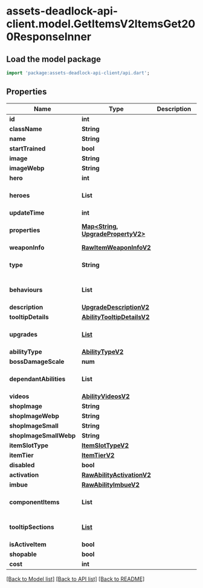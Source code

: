 # assets-deadlock-api-client.model.GetItemsV2ItemsGet200ResponseInner

## Load the model package
```dart
import 'package:assets-deadlock-api-client/api.dart';
```

## Properties
Name | Type | Description | Notes
------------ | ------------- | ------------- | -------------
**id** | **int** |  | 
**className** | **String** |  | 
**name** | **String** |  | 
**startTrained** | **bool** |  | [optional] 
**image** | **String** |  | [optional] 
**imageWebp** | **String** |  | [optional] 
**hero** | **int** |  | [optional] 
**heroes** | **List<int>** |  | [optional] [default to const []]
**updateTime** | **int** |  | [optional] 
**properties** | [**Map<String, UpgradePropertyV2>**](UpgradePropertyV2.md) |  | [optional] [default to const {}]
**weaponInfo** | [**RawItemWeaponInfoV2**](RawItemWeaponInfoV2.md) |  | [optional] 
**type** | **String** |  | [optional] [default to 'ability']
**behaviours** | **List<String>** |  | [optional] [default to const []]
**description** | [**UpgradeDescriptionV2**](UpgradeDescriptionV2.md) |  | 
**tooltipDetails** | [**AbilityTooltipDetailsV2**](AbilityTooltipDetailsV2.md) |  | [optional] 
**upgrades** | [**List<RawAbilityUpgradeV2>**](RawAbilityUpgradeV2.md) |  | [optional] [default to const []]
**abilityType** | [**AbilityTypeV2**](AbilityTypeV2.md) |  | [optional] 
**bossDamageScale** | **num** |  | [optional] 
**dependantAbilities** | **List<String>** |  | [optional] [default to const []]
**videos** | [**AbilityVideosV2**](AbilityVideosV2.md) |  | [optional] 
**shopImage** | **String** |  | [optional] 
**shopImageWebp** | **String** |  | [optional] 
**shopImageSmall** | **String** |  | [optional] 
**shopImageSmallWebp** | **String** |  | [optional] 
**itemSlotType** | [**ItemSlotTypeV2**](ItemSlotTypeV2.md) |  | 
**itemTier** | [**ItemTierV2**](ItemTierV2.md) |  | 
**disabled** | **bool** |  | [optional] 
**activation** | [**RawAbilityActivationV2**](RawAbilityActivationV2.md) |  | 
**imbue** | [**RawAbilityImbueV2**](RawAbilityImbueV2.md) |  | [optional] 
**componentItems** | **List<String>** |  | [optional] [default to const []]
**tooltipSections** | [**List<UpgradeTooltipSectionV2>**](UpgradeTooltipSectionV2.md) |  | [optional] [default to const []]
**isActiveItem** | **bool** |  | [readonly] 
**shopable** | **bool** |  | [readonly] 
**cost** | **int** |  | [readonly] 

[[Back to Model list]](../README.md#documentation-for-models) [[Back to API list]](../README.md#documentation-for-api-endpoints) [[Back to README]](../README.md)



